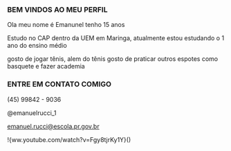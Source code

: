 ### BEM VINDOS AO MEU PERFIL
Ola meu nome é Emanunel tenho 15 anos

Estudo no CAP dentro da UEM em Maringa, atualmente estou estudando o 1 ano do ensino médio

gosto de jogar tênis, alem do tênis gosto de praticar outros espotes como basquete e fazer academia

### ENTRE EM CONTATO COMIGO

(45) 99842 - 9036


@emanuelrucci_1


emanuel.rucci@escola.pr.gov.br

!{ww.youtube.com/watch?v=Fgy8tjrKy1Y}()







